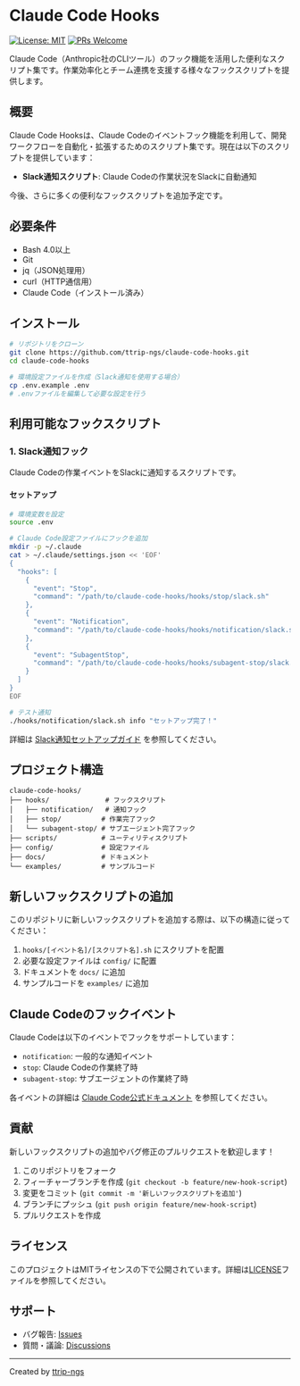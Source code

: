 # Claude Code Hooks

[![License: MIT](https://img.shields.io/badge/License-MIT-yellow.svg)](https://opensource.org/licenses/MIT)
[![PRs Welcome](https://img.shields.io/badge/PRs-welcome-brightgreen.svg)](https://github.com/ttrip-ngs/claude-code-hooks/pulls)

Claude Code（Anthropic社のCLIツール）のフック機能を活用した便利なスクリプト集です。作業効率化とチーム連携を支援する様々なフックスクリプトを提供します。

## 概要

Claude Code Hooksは、Claude Codeのイベントフック機能を利用して、開発ワークフローを自動化・拡張するためのスクリプト集です。現在は以下のスクリプトを提供しています：

- **Slack通知スクリプト**: Claude Codeの作業状況をSlackに自動通知

今後、さらに多くの便利なフックスクリプトを追加予定です。

## 必要条件

- Bash 4.0以上
- Git
- jq（JSON処理用）
- curl（HTTP通信用）
- Claude Code（インストール済み）

## インストール

```bash
# リポジトリをクローン
git clone https://github.com/ttrip-ngs/claude-code-hooks.git
cd claude-code-hooks

# 環境設定ファイルを作成（Slack通知を使用する場合）
cp .env.example .env
# .envファイルを編集して必要な設定を行う
```

## 利用可能なフックスクリプト

### 1. Slack通知フック

Claude Codeの作業イベントをSlackに通知するスクリプトです。

#### セットアップ

```bash
# 環境変数を設定
source .env

# Claude Code設定ファイルにフックを追加
mkdir -p ~/.claude
cat > ~/.claude/settings.json << 'EOF'
{
  "hooks": [
    {
      "event": "Stop",
      "command": "/path/to/claude-code-hooks/hooks/stop/slack.sh"
    },
    {
      "event": "Notification",
      "command": "/path/to/claude-code-hooks/hooks/notification/slack.sh"
    },
    {
      "event": "SubagentStop",
      "command": "/path/to/claude-code-hooks/hooks/subagent-stop/slack.sh"
    }
  ]
}
EOF

# テスト通知
./hooks/notification/slack.sh info "セットアップ完了！"
```

詳細は [Slack通知セットアップガイド](docs/slack-notification-setup.md) を参照してください。

## プロジェクト構造

```
claude-code-hooks/
├── hooks/              # フックスクリプト
│   ├── notification/   # 通知フック
│   ├── stop/          # 作業完了フック
│   └── subagent-stop/ # サブエージェント完了フック
├── scripts/           # ユーティリティスクリプト
├── config/            # 設定ファイル
├── docs/              # ドキュメント
└── examples/          # サンプルコード
```

## 新しいフックスクリプトの追加

このリポジトリに新しいフックスクリプトを追加する際は、以下の構造に従ってください：

1. `hooks/[イベント名]/[スクリプト名].sh` にスクリプトを配置
2. 必要な設定ファイルは `config/` に配置
3. ドキュメントを `docs/` に追加
4. サンプルコードを `examples/` に追加

## Claude Codeのフックイベント

Claude Codeは以下のイベントでフックをサポートしています：

- `notification`: 一般的な通知イベント
- `stop`: Claude Codeの作業終了時
- `subagent-stop`: サブエージェントの作業終了時

各イベントの詳細は [Claude Code公式ドキュメント](https://docs.anthropic.com/en/docs/claude-code/hooks) を参照してください。

## 貢献

新しいフックスクリプトの追加やバグ修正のプルリクエストを歓迎します！

1. このリポジトリをフォーク
2. フィーチャーブランチを作成 (`git checkout -b feature/new-hook-script`)
3. 変更をコミット (`git commit -m '新しいフックスクリプトを追加'`)
4. ブランチにプッシュ (`git push origin feature/new-hook-script`)
5. プルリクエストを作成

## ライセンス

このプロジェクトはMITライセンスの下で公開されています。詳細は[LICENSE](LICENSE)ファイルを参照してください。

## サポート

- バグ報告: [Issues](https://github.com/ttrip-ngs/claude-code-hooks/issues)
- 質問・議論: [Discussions](https://github.com/ttrip-ngs/claude-code-hooks/discussions)

---

Created by [ttrip-ngs](https://github.com/ttrip-ngs)
